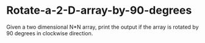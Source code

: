 # Rotate-a-2-D-array-by-90-degrees
Given a two dimensional N*N array, print the output if the array is rotated by 90 degrees in clockwise direction.
